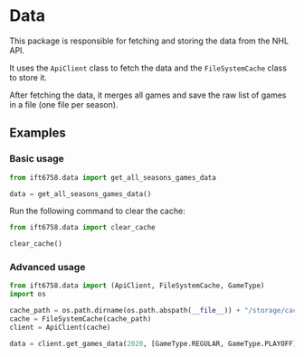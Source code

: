 # Data

This package is responsible for fetching and storing the data from the NHL API.

It uses the `ApiClient` class to fetch the data and the `FileSystemCache` class to store it.

After fetching the data, it merges all games and save the raw list of games in a file (one file per season).

## Examples

### Basic usage

```python
from ift6758.data import get_all_seasons_games_data

data = get_all_seasons_games_data()
```

Run the following command to clear the cache:

```python
from ift6758.data import clear_cache

clear_cache()
```

### Advanced usage

```python
from ift6758.data import (ApiClient, FileSystemCache, GameType)
import os

cache_path = os.path.dirname(os.path.abspath(__file__)) + "/storage/cache"
cache = FileSystemCache(cache_path)
client = ApiClient(cache)

data = client.get_games_data(2020, [GameType.REGULAR, GameType.PLAYOFF])
```
